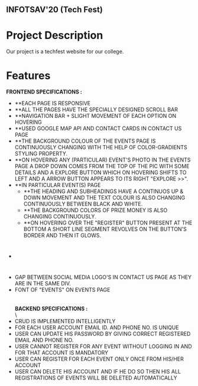 ## INFOTSAV'20 (Tech Fest)
# Project Description

Our project is a techfest website for our college.

# Features
**FRONTEND SPECIFICATIONS :**

* **EACH PAGE IS RESPONSIVE
* **ALL THE PAGES HAVE THE SPECIALLY DESIGNED SCROLL BAR
* **NAVIGATION BAR + SLIGHT MOVEMENT OF EACH OPTION ON HOVERING
* **USED GOOGLE MAP API AND CONTACT CARDS IN CONTACT US PAGE
* **THE BACKGROUND COLOUR OF THE EVENTS PAGE IS CONTINUOUSLY CHANGING WITH THE HELP OF COLOR-GRADIENTS STYLING PROPERTY.
* **ON HOVERING ANY (PARTICULAR) EVENT'S PHOTO IN THE EVENTS PAGE A DROP DOWN COMES FROM THE TOP OF THE PIC WITH SOME DETAILS AND A EXPLORE BUTTON WHICH ON HOVERING SHIFTS TO LEFT AND A ARROW BUTTON APPEARS TO ITS RIGHT "EXPLORE >>".
* **IN PARTICULAR EVENT(S) PAGE 
    * **THE HEADING AND SUBHEADINGS HAVE A CONTINUOS UP & DOWN MOVEMENT AND THE TEXT COLOUR IS ALSO CHANGING CONTINUOUSLY BETWEEN BLACK AND WHITE.
    * **THE BACKGROUND COLORS OF PRIZE MONEY IS ALSO CHANGING CONTINUOUSLY.
    * **ON HOVERING OVER THE "REGISTER" BUTTON PRESENT AT THE BOTTOM A SHORT LINE SEGMENT REVOLVES ON THE BUTTON'S BORDER AND THEN IT GLOWS.
* # 
* GAP BETWEEN SOCIAL MEDIA LOGO'S IN CONTACT US PAGE AS THEY ARE IN THE SAME DIV.
* FONT OF "EVENTS" ON EVENTS PAGE
\
\
\
**BACKEND SPECIFICATIONS :**\
\
* CRUD IS IMPLEMENTED INTELLIGENTLY
* FOR EACH USER ACCOUNT EMAIL ID. AND PHONE NO. IS UNIQUE
* USER CAN UPDATE HIS PASSWORD BY GIVING CORRECT REGISTERED EMAIL AND PHONE NO.
* USER CANNOT REGISTER FOR ANY EVENT WITHOUT LOGGING IN AND FOR THAT ACCOUNT IS MANDATORY
* USER CAN REGISTER FOR EACH EVENT ONLY ONCE FROM HIS/HER ACCOUNT
* USER CAN DELETE HIS ACCOUNT AND IF HE DO SO THEN HIS ALL REGISTRATIONS OF EVENTS WILL BE DELETED AUTOMATICALLY
